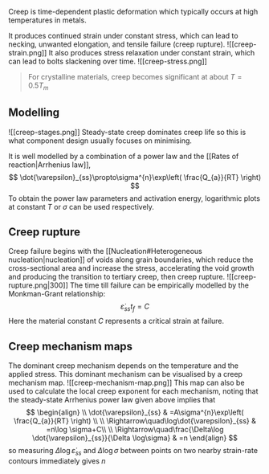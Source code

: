 Creep is time-dependent plastic deformation which typically occurs at high temperatures in metals.

It produces continued strain under constant stress, which can lead to necking, unwanted elongation, and tensile failure (creep rupture).
![[creep-strain.png]]
It also produces stress relaxation under constant strain, which can lead to bolts slackening over time.
![[creep-stress.png]]
>For crystalline materials, creep becomes significant at about $T=0.5T_{m}$

## Modelling
![[creep-stages.png]]
Steady-state creep dominates creep life so this is what component design usually focuses on minimising.

It is well modelled by a combination of a power law and the [[Rates of reaction|Arrhenius law]],
$$
\dot{\varepsilon}_{ss}\propto\sigma^{n}\exp\left( \frac{Q_{a}}{RT} \right)
$$
To obtain the power law parameters and activation energy, logarithmic plots at constant $T$ or $\sigma$ can be used respectively.

## Creep rupture
Creep failure begins with the [[Nucleation#Heterogeneous nucleation|nucleation]] of voids along grain boundaries, which reduce the cross-sectional area and increase the stress, accelerating the void growth and producing the transition to tertiary creep, then creep rupture.
![[creep-rupture.png|300]]
The time till failure can be empirically modelled by the Monkman-Grant relationship:
$$
\dot{\varepsilon}_{ss}t_{f}=C
$$
Here the material constant $C$ represents a critical strain at failure.

## Creep mechanism maps
The dominant creep mechanism depends on the temperature and the applied stress. This dominant mechanism can be visualised by a creep mechanism map.
![[creep-mechanism-map.png]]
This map can also be used to calculate the local creep exponent for each mechanism, noting that the steady-state Arrhenius power law given above implies that
$$
\begin{align} \\
\dot{\varepsilon}_{ss} & =A\sigma^{n}\exp\left( \frac{Q_{a}}{RT} \right) \\
 \\
\Rightarrow\quad\log\dot{\varepsilon}_{ss}  & =n\log \sigma+C\\
 \\
\Rightarrow\quad\frac{\Delta\log \dot{\varepsilon}_{ss}}{\Delta \log\sigma} & =n
\end{align}
$$
so measuring $\Delta\log \dot{\varepsilon}_{ss}$ and $\Delta\log \sigma$ between points on two nearby strain-rate contours immediately gives $n$
